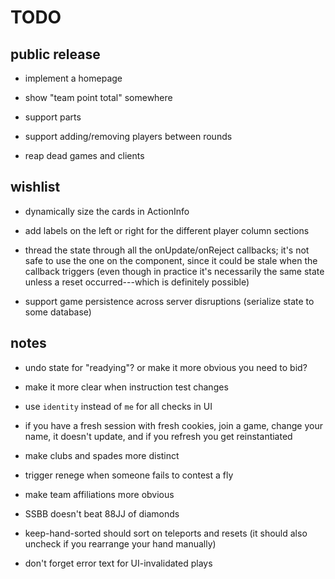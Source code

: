 # TODO

## public release

- implement a homepage

- show "team point total" somewhere

- support parts

- support adding/removing players between rounds

- reap dead games and clients

## wishlist

- dynamically size the cards in ActionInfo

- add labels on the left or right for the different player column sections

- thread the state through all the onUpdate/onReject callbacks; it's not safe
  to use the one on the component, since it could be stale when the callback
  triggers (even though in practice it's necessarily the same state unless a
  reset occurred---which is definitely possible)

- support game persistence across server disruptions (serialize state to some
  database)

## notes

- undo state for "readying"?  or make it more obvious you need to bid?

- make it more clear when instruction test changes

- use `identity` instead of `me` for all checks in UI

- if you have a fresh session with fresh cookies, join a game, change your
  name, it doesn't update, and if you refresh you get reinstantiated

- make clubs and spades more distinct

- trigger renege when someone fails to contest a fly

- make team affiliations more obvious

- SSBB doesn't beat 88JJ of diamonds

- keep-hand-sorted should sort on teleports and resets (it should also uncheck
  if you rearrange your hand manually)

- don't forget error text for UI-invalidated plays
